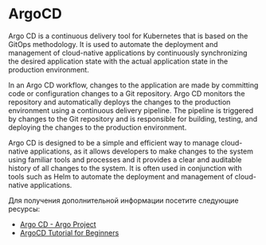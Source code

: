 # ArgoCD

Argo CD is a continuous delivery tool for Kubernetes that is based on the GitOps methodology. It is used to automate the deployment and management of cloud-native applications by continuously synchronizing the desired application state with the actual application state in the production environment.

In an Argo CD workflow, changes to the application are made by committing code or configuration changes to a Git repository. Argo CD monitors the repository and automatically deploys the changes to the production environment using a continuous delivery pipeline. The pipeline is triggered by changes to the Git repository and is responsible for building, testing, and deploying the changes to the production environment.

Argo CD is designed to be a simple and efficient way to manage cloud-native applications, as it allows developers to make changes to the system using familiar tools and processes and it provides a clear and auditable history of all changes to the system. It is often used in conjunction with tools such as Helm to automate the deployment and management of cloud-native applications.

Для получения дополнительной информации посетите следующие ресурсы:

- [Argo CD - Argo Project](https://argoproj.github.io/docs/argo-cd/)
- [ArgoCD Tutorial for Beginners](https://www.youtube.com/watch?v=meu5_k9ssrs&list=ply7nrywoggjxtn4ybsmyffdpaxb-fr4zc&index=6)